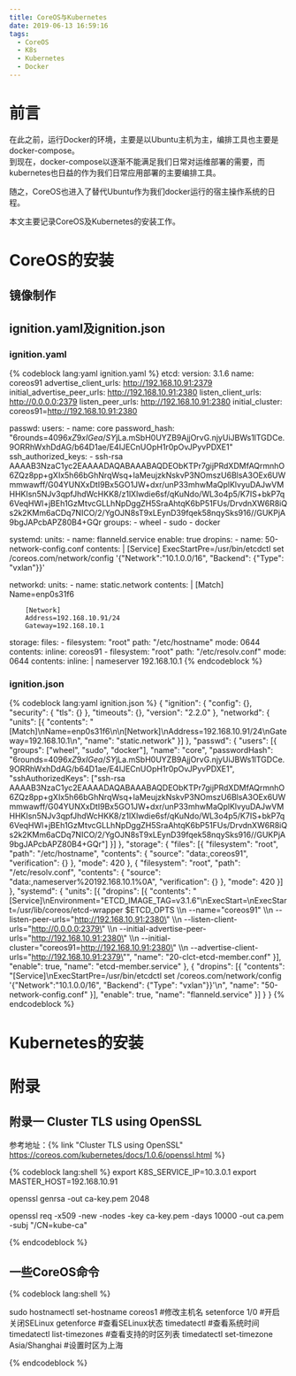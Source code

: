 ```yaml
---
title: CoreOS与Kubernetes
date: 2019-06-13 16:59:16
tags: 
  - CoreOS
  - K8s
  - Kubernetes
  - Docker
---
```


# 前言

在此之前，运行Docker的环境，主要是以Ubuntu主机为主，编排工具也主要是docker-compose。  
到现在，docker-compose以逐渐不能满足我们日常对运维部署的需要，而kubernetes也日益的作为我们日常应用部署的主要编排工具。  

随之，CoreOS也进入了替代Ubuntu作为我们docker运行的宿主操作系统的日程。  

本文主要记录CoreOS及Kubernetes的安装工作。  

# CoreOS的安装

## 镜像制作


## ignition.yaml及ignition.json

### ignition.yaml

{% codeblock lang:yaml ignition.yaml %}
etcd:
  version: 3.1.6
  name: coreos91
  advertise_client_urls: http://192.168.10.91:2379
  initial_advertise_peer_urls: http://192.168.10.91:2380
  listen_client_urls: http://0.0.0.0:2379
  listen_peer_urls: http://192.168.10.91:2380
  initial_cluster: coreos91=http://192.168.10.91:2380

passwd:
  users:
    - name: core
      password_hash: "$6$rounds=4096$xZ9xIGea/SY$jLa.mSbH0UYZB9AjjOrvG.njyUiJBWs1lTGDCe.9ORRhWxhDdAG/b64D1ae/E4IJECnUOpH1r0pOvJPyvPDXE1"
      ssh_authorized_keys: 
        - ssh-rsa  AAAAB3NzaC1yc2EAAAADAQABAAABAQDEObKTPr7gijPRdXDMfAQrmnhO6ZQz8pp+gXIx5h66bGhNrqWsq+IaMeujzkNskvP3NOmszU6BlsA3OEx6UWmmwawff/G04YUNXxDtI9Bx5GO1JW+dxr/unP33mhwMaQplKlvyuDAJwVMHHKIsn5NJv3qpfJhdWcHKK8/z1lXlwdie6sf/qKuNdo/WL3o4p5/K7IS+bkP7q6VeqHWl+jBEh1GzMtvcGLLhNpDggZH5SraAhtqK6bP51FUs/DrvdnXW6R8iQs2k2KMm6aCDq7NICO/2/YgOJN8sT9xLEynD39fqek58nqySks916//GUKPjA9bgJAPcbAPZ80B4+GQr
      groups: 
        - wheel 
        - sudo 
        - docker

systemd:
  units:
    - name: flanneld.service
      enable: true
      dropins:
      - name: 50-network-config.conf
        contents: |
          [Service]
          ExecStartPre=/usr/bin/etcdctl set /coreos.com/network/config '{"Network":"10.1.0.0/16", "Backend": {"Type": "vxlan"}}'


networkd:
  units:
    - name: static.network
      contents: |
        [Match]
        Name=enp0s31f6

        [Network]
        Address=192.168.10.91/24
        Gateway=192.168.10.1

storage:
  files:
    - filesystem: "root"
      path:       "/etc/hostname"
      mode:       0644
      contents:
        inline: coreos91
    - filesystem: "root"
      path:       "/etc/resolv.conf"
      mode:       0644
      contents:
        inline: |
          nameserver 192.168.10.1
{% endcodeblock %}

### ignition.json

{% codeblock lang:yaml ignition.json %}
{
	"ignition": {
		"config": {},
		"security": {
			"tls": {}
		},
		"timeouts": {},
		"version": "2.2.0"
	},
	"networkd": {
		"units": [{
			"contents": "[Match]\nName=enp0s31f6\n\n[Network]\nAddress=192.168.10.91/24\nGateway=192.168.10.1\n",
			"name": "static.network"
		}]
	},
	"passwd": {
		"users": [{
			"groups": ["wheel", "sudo", "docker"],
			"name": "core",
			"passwordHash": "$6$rounds=4096$xZ9xIGea/SY$jLa.mSbH0UYZB9AjjOrvG.njyUiJBWs1lTGDCe.9ORRhWxhDdAG/b64D1ae/E4IJECnUOpH1r0pOvJPyvPDXE1",
			"sshAuthorizedKeys": ["ssh-rsa  AAAAB3NzaC1yc2EAAAADAQABAAABAQDEObKTPr7gijPRdXDMfAQrmnhO6ZQz8pp+gXIx5h66bGhNrqWsq+IaMeujzkNskvP3NOmszU6BlsA3OEx6UWmmwawff/G04YUNXxDtI9Bx5GO1JW+dxr/unP33mhwMaQplKlvyuDAJwVMHHKIsn5NJv3qpfJhdWcHKK8/z1lXlwdie6sf/qKuNdo/WL3o4p5/K7IS+bkP7q6VeqHWl+jBEh1GzMtvcGLLhNpDggZH5SraAhtqK6bP51FUs/DrvdnXW6R8iQs2k2KMm6aCDq7NICO/2/YgOJN8sT9xLEynD39fqek58nqySks916//GUKPjA9bgJAPcbAPZ80B4+GQr"]
		}]
	},
	"storage": {
		"files": [{
			"filesystem": "root",
			"path": "/etc/hostname",
			"contents": {
				"source": "data:,coreos91",
				"verification": {}
			},
			"mode": 420
		}, {
			"filesystem": "root",
			"path": "/etc/resolv.conf",
			"contents": {
				"source": "data:,nameserver%20192.168.10.1%0A",
				"verification": {}
			},
			"mode": 420
		}]
	},
	"systemd": {
		"units": [{
			"dropins": [{
				"contents": "[Service]\nEnvironment=\"ETCD_IMAGE_TAG=v3.1.6\"\nExecStart=\nExecStart=/usr/lib/coreos/etcd-wrapper $ETCD_OPTS \\\n  --name=\"coreos91\" \\\n  --listen-peer-urls=\"http://192.168.10.91:2380\" \\\n  --listen-client-urls=\"http://0.0.0.0:2379\" \\\n  --initial-advertise-peer-urls=\"http://192.168.10.91:2380\" \\\n  --initial-cluster=\"coreos91=http://192.168.10.91:2380\" \\\n  --advertise-client-urls=\"http://192.168.10.91:2379\"",
				"name": "20-clct-etcd-member.conf"
			}],
			"enable": true,
			"name": "etcd-member.service"
		}, {
			"dropins": [{
				"contents": "[Service]\nExecStartPre=/usr/bin/etcdctl set /coreos.com/network/config '{\"Network\":\"10.1.0.0/16\", \"Backend\": {\"Type\": \"vxlan\"}}'\n",
				"name": "50-network-config.conf"
			}],
			"enable": true,
			"name": "flanneld.service"
		}]
	}
}
{% endcodeblock %}

# Kubernetes的安装



# 附录

## 附录一 Cluster TLS using OpenSSL

参考地址：{% link "Cluster TLS using OpenSSL" https://coreos.com/kubernetes/docs/1.0.6/openssl.html  %}


{% codeblock lang:shell %}
export K8S_SERVICE_IP=10.3.0.1
export MASTER_HOST=192.168.10.91

openssl genrsa -out ca-key.pem 2048

openssl req -x509 -new -nodes -key ca-key.pem -days 10000 -out ca.pem -subj "/CN=kube-ca"

{% endcodeblock %}



## 一些CoreOS命令

{% codeblock lang:shell %}

sudo hostnamectl set-hostname coreos1 #修改主机名
setenforce 1/0 #开启关闭SELinux
getenforce #查看SELinux状态
timedatectl #查看系统时间
timedatectl list-timezones #查看支持的时区列表
timedatectl set-timezone Asia/Shanghai #设置时区为上海

{% endcodeblock %}